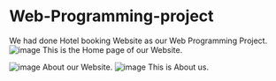 # Web-Programming-project
We had done Hotel booking Website as our Web Programming Project.
![image](https://user-images.githubusercontent.com/92213083/205248533-edf4b220-077d-49c2-a49b-39c6be8853a2.png)
This is the Home page of our Website.

![image](https://user-images.githubusercontent.com/92213083/205248939-a1f25cb8-02e1-4eb2-adf1-bf2fd37fae96.png)
About our Website.
![image](https://user-images.githubusercontent.com/92213083/205249039-8dbce87f-bc8a-4e18-88d7-016e5332df98.png)
This is About us.

